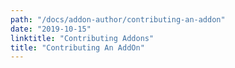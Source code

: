 ```yaml
---
path: "/docs/addon-author/contributing-an-addon"
date: "2019-10-15"
linktitle: "Contributing Addons"
title: "Contributing An AddOn"
---
```

